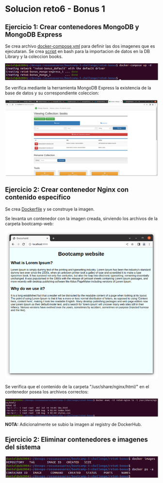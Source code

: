 # Solucion reto6 - Bonus 1

## Ejercicio 1: Crear contenedores MongoDB y MongoDB Express

Se crea archivo [docker-compose.yml](https://github.com/daniels-blacknet/devops-roxsross-bootcamp-3-challenge/blob/master/reto6-bonus/docker-compose.yml) para definir las dos imagenes que es ejecutaran.
Se crea [script](https://github.com/daniels-blacknet/devops-roxsross-bootcamp-3-challenge/blob/master/reto6-bonus/books.sh) en bash para la importacion de datos en la DB Library y la coleccion books.

![DockerRunningME](https://github.com/daniels-blacknet/devops-roxsross-bootcamp-3-challenge/blob/master/reto6-bonus/assets/reto6-docker_compose_running.png)

Se verifica mediante la herramienta MongoDB Express la existencia de la base de datos y su correspondiente coleccion:

![DockerMongoDBExpress](https://github.com/daniels-blacknet/devops-roxsross-bootcamp-3-challenge/blob/master/reto6-bonus/assets/reto6-mongo_import_results.png)


## Ejercicio 2: Crear contenedor Nginx con contenido especifico

Se crea [Dockerfile](https://github.com/daniels-blacknet/devops-roxsross-bootcamp-3-challenge/blob/master/reto6-bonus/Dockerfile) y se construye la imagen.

Se levanta un contenedor con la imagen creada, sirviendo los archivos de la carpeta bootcamp-web:

![nginxRunning](https://github.com/daniels-blacknet/devops-roxsross-bootcamp-3-challenge/blob/master/reto6-bonus/assets/reto6-nginx_running.png)

Se verifica que el contenido de la carpeta "/usr/share/nginx/html/" en el contenedor posea los archivos correctos:

![nginxFolder](https://github.com/daniels-blacknet/devops-roxsross-bootcamp-3-challenge/blob/master/reto6-bonus/assets/reto6-nginx_contenido.png)


__NOTA:__ Adicionalmente se subio la imagen al registry de DockerHub.


## Ejercicio 2: Eliminar contenedores e imagenes del sistema

![delImagesContainers](https://github.com/daniels-blacknet/devops-roxsross-bootcamp-3-challenge/blob/master/reto6-bonus/assets/reto6-eliminar_contenedores_imagenes.png)



